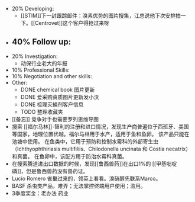 - 20% Developing:
	- [[STIM]]下一封跟踪邮件：溴素优势的图片搜集，江总说他下次安排拍一下。[[Centrovet]]这个客户得抢过来呀
- 40% Follow up:
	-
- 20% Investigation:
	- 动保行业老大的年报
- 10% Professional Skills:
- 10% Negotiation and other skills:
- Other:
	- DONE chemical book 图片更新
	- DONE 爱采购资质图片更新发小沃
	- DONE 梳理灭蝇剂客户信息
	- TODO 整理收藏夹
- [[备忘]] 竞争对手也需要罗列思维导图
- 搜索 [[福尔马林]]-智利的注册和进口情况，发现生产商普遍位于西班牙、美国等国家，地理位置优越。福尔马林用于水产，适用于鱼和鱼卵。 该产品只能在池塘中使用。 在鱼类中，它用于预防和控制水霉科的外部寄生虫（Ichthyophthiriasis multifiliis、Chilodonella uncinata 和 Costia necatrix）和真菌。 在鱼卵中，该配方用于防治水霉科真菌。
- 在搜索腾道进出口数据的时候，发现[[鲁西兽药]]在出口1%的 [[甲基吡啶磷]]，但是鲁西兽药没有兽药证。
- Lucio Romero 雀巢过来的，领英上看看。溴硝醇先联系Marco。
- BASF 杀虫类产品，难弄；无法掌控终端用户使用；滥用。
- 3季度奖金：老办法 药业